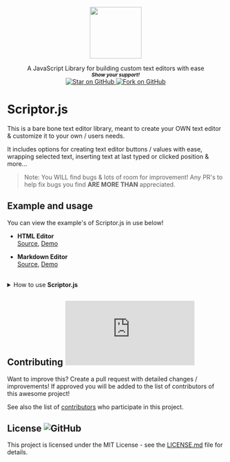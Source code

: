 <p align="center">
  <img height="120" src="https://user-images.githubusercontent.com/86180097/187007928-a3906345-c8c7-40b7-bb45-d21d179c1100.png" />
</p>
                                                                     


   <p align="center">
  A JavaScript Library for building custom text editors with ease
  
  <br>
  <small> <b><i>Show your support!</i> </b></small>
  <br>
   <a href="https://github.com/MarketingPipeline/Scriptor.js">
    <img title="Star on GitHub" src="https://img.shields.io/github/stars/MarketingPipeline/Scriptor.js.svg?style=social&label=Star">
  </a>
  <a href="https://github.com/MarketingPipeline/Scriptor.js/fork">
    <img title="Fork on GitHub" src="https://img.shields.io/github/forks/MarketingPipeline/Scriptor.js.svg?style=social&label=Fork">
  </a>
   </p>  



# Scriptor.js

This is a bare bone text editor library, meant to create your OWN text editor & customize it to your own / users needs. 

It includes options for creating text editor buttons / values with ease, wrapping selected text, inserting text at last typed or clicked position & more... 

> Note: You WILL find bugs & lots of room for improvement! Any PR's to help fix bugs you find **ARE MORE THAN** appreciated. 


## Example and usage

You can view the example's of Scriptor.js in use below! 

- **HTML Editor**  
  [Source](https://github.com/MarketingPipeline/Scriptor.js/blob/main/demos/html_editor.html),
  [Demo](https://marketingpipeline.github.io/Scriptor.js/demos/html_editor.html) 
  
- **Markdown Editor**  
  [Source](https://github.com/MarketingPipeline/Scriptor.js/blob/main/demos/markdown_editor.html),
  [Demo](https://marketingpipeline.github.io/Scriptor.js/demos/html_editor.html)   
  



<br>

<details>

  <summary>How to use <b>Scriptor.js</b></summary>

<br>

Create a text area or another HTML element that can hold a <code>value</code> with the id <code>text-editor</code>

Add some buttons with the id <code>text-editor-btn</code> to add functionality to your text editor 

Example:

```html
<button  id="text-editor-btn" value="@" wrap="false"  htmltags="false" type="button">GitHub Mention</button>
<button  id="text-editor-btn" value="&#x3C;img src=&#x22;text-editor-btn&#x22;&#x3E;" insert="true"  type="button" htmltags="false">Insert Image Of A Dog</button>

<button  id="text-editor-btn" value="blockquote" htmltags="true" wrap="True" type="button">Blockquote</button>
```


Include this [script](https://github.com/MarketingPipeline/Scriptor.js/blob/main/version/1.0.0/src/scriptor.js) in the bottom of your HTML document & you're done, you've created a basic custom text editor! 

    <script src="https://cdn.jsdelivr.net/gh/MarketingPipeline/Scriptor.js/version/1.0.0/src/scriptor.js"></script> 






### Button Options


<b>To wrap text with a HTML tags etc..</b>


       <button id="text-editor-btn" value="h1" wrap="True" type="button">Add a Comment</button>


<b>To wrap text with a non-HTML tags</b> 

       <button id="text-editor-btn" value="~~" wrap="True" htmltags="false" type="button">Strikethrough</button>


<b>To insert a value</b>


> ^ this needs a better definition / term. 

Note: if text is **highlighted** value will be added before highlighted text selection, if **NOT** the value will be added to last typing position. 

       <button id="text-editor-btn" value="@" wrap="false"  type="button">GitHub Mention</button>



<b>To insert a value at last typing or clicked position</b>:


      <button id="text-editor-btn" value=":yum: " insert="true" wrap="True" type="button">Add a Comment</button> 


Note(s):
- Wrap options etc do not work on insert buttons. 
- To insert a HTML value such as a image inside of a <code>value</code> attribute you must **encode** it

</details>



## Contributing ![GitHub](https://img.shields.io/github/contributors/MarketingPipeline/Scriptor.js)

Want to improve this? Create a pull request with detailed changes / improvements! If approved you will be added to the list of contributors of this awesome project!


See also the list of
[contributors](https://github.com/MarketingPipeline/Scriptor.js/graphs/contributors) who
participate in this project.

## License ![GitHub](https://img.shields.io/badge/License-MIT-0aa8d2?logo=opensourceinitiative&logoColor=fff)

This project is licensed under the MIT License - see the
[LICENSE.md](https://github.com/MarketingPipeline/Scriptor.js/blob/main/LICENSE) file for
details.
